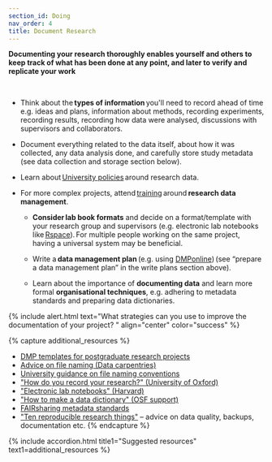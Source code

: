 ```yaml
---
section_id: Doing
nav_order: 4
title: Document Research
---
```


**Documenting your research thoroughly enables yourself and others to keep track of what has been done at any point, and later to verify and replicate your work**

  
  - Think about the **types of information** you'll need to record ahead of time e.g. ideas and plans, information about methods, recording experiments, recording results, recording how data were analysed, discussions with supervisors and collaborators.  

  - Document everything related to the data itself, about how it was collected, any data analysis done, and carefully store study metadata (see data collection and storage section below). 

  - Learn about [University policies](https://www.ed.ac.uk/information-services/about/policies-and-regulations/research-data-policy) around research data.  

- For more complex projects, attend [training](https://www.ed.ac.uk/information-services/research-support/research-data-service/research-data-training-skills) around **research data management**.  

  - **Consider lab book formats** and decide on a format/template with your research group and supervisors (e.g. electronic lab notebooks like [Rspace](https://www.ed.ac.uk/information-services/research-support/research-data-service/during/open-research-tools/rspace-notebooks)). For multiple people working on the same project, having a universal system may be beneficial. 

  - Write a **data management plan** (e.g. using [DMPonline](https://dmponline.ed.ac.uk/?perform_check=false)) (see “prepare a data management plan” in the write plans section above). 

  - Learn about the importance of **documenting data** and learn more formal **organisational techniques**, e.g. adhering to metadata standards and preparing data dictionaries. 

 
{% include alert.html text="What strategies can you use to improve the documentation of your project? " align="center" color="success" %}

{% capture additional_resources %}
- [DMP templates for postgraduate research projects](https://researchdata.ox.ac.uk/dmp-templates)
- [Advice on file naming (Data carpentries)](https://datacarpentry.org/rr-organization1/01-file-naming/index.html)
- [University guidance on file naming conventions](https://data-protection.ed.ac.uk/records-management/practical-guidance/naming-conventions)
- ["How do you record your research?" (University of Oxford)](https://www.it.ox.ac.uk/article/research-notetaking-and-elns)
- ["Electronic lab notebooks" (Harvard)](https://datamanagement.hms.harvard.edu/collect-analyze/electronic-lab-notebooks)
- ["How to make a data dictionary" (OSF support)](https://help.osf.io/article/217-how-to-make-a-data-dictionary)
- [FAIRsharing metadata standards](https://fairsharing.org/)
- ["Ten reproducible research things"](https://guereslib.github.io/ten-reproducible-research-things/) – advice on data quality, backups, documentation etc.
{% endcapture %}

{% include accordion.html title1="Suggested resources" text1=additional_resources %}
